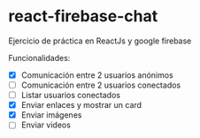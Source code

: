 # react-firebase-chat

Ejercicio de práctica en ReactJs y google firebase

Funcionalidades:

- [x] Comunicación entre 2 usuarios anónimos
- [ ] Comunicación entre 2 usuarios conectados
- [ ] Listar usuarios conectados
- [x] Enviar enlaces y mostrar un card
- [x] Enviar imágenes
- [ ] Enviar videos